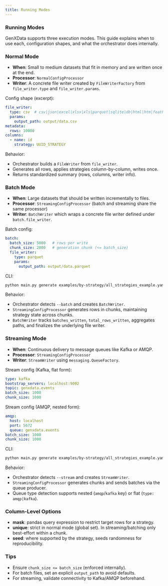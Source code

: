 ```yaml
---
title: Running Modes
---
```


### Running Modes

GenXData supports three execution modes. This guide explains when to use each, configuration shapes, and what the orchestrator does internally.

### Normal Mode

- **When**: Small to medium datasets that fit in memory and are written once at the end.
- **Processor**: `NormalConfigProcessor`
- **Writer**: A concrete file writer created by `FileWriterFactory` from `file_writer.type` and `file_writer.params`.

Config shape (excerpt):
```yaml
file_writer:
  type: csv  # csv|json|excel|xlsx|xls|parquet|sqlite|db|html|htm|feather
  params:
    output_path: output/data.csv
metadata:
  rows: 10000
columns:
  - name: id
    strategy: UUID_STRATEGY
```

Behavior:
- Orchestrator builds a `FileWriter` from `file_writer`.
- Generates all rows, applies strategies column-by-column, writes once.
- Returns standardized summary (rows, columns, writer info).

### Batch Mode

- **When**: Large datasets that should be written incrementally to files.
- **Processor**: `StreamingConfigProcessor` (batch and streaming share the same processor)
- **Writer**: `BatchWriter` which wraps a concrete file writer defined under `batch.file_writer`.

Batch config:
```yaml
batch:
  batch_size: 5000   # rows per write
  chunk_size: 2000   # generation chunk (<= batch_size)
  file_writer:
    type: parquet
    params:
      output_path: output/data.parquet
```

CLI:
```bash
python main.py generate examples/by-strategy/all_strategies_example.yaml --batch path/to/batch.yaml
```

Behavior:
- Orchestrator detects `--batch` and creates `BatchWriter`.
- `StreamingConfigProcessor` generates rows in chunks, maintaining strategy state across chunks.
- `BatchWriter` tracks `batches_written`, `total_rows_written`, aggregates paths, and finalizes the underlying file writer.

### Streaming Mode

- **When**: Continuous delivery to message queues like Kafka or AMQP.
- **Processor**: `StreamingConfigProcessor`
- **Writer**: `StreamWriter` using `messaging.QueueFactory`.

Stream config (Kafka, flat form):
```yaml
type: kafka
bootstrap_servers: localhost:9092
topic: genxdata.events
batch_size: 1000
chunk_size: 1000
```

Stream config (AMQP, nested form):
```yaml
amqp:
  host: localhost
  port: 5672
  queue: genxdata.events
batch_size: 1000
chunk_size: 1000
```

CLI:
```bash
python main.py generate examples/by-strategy/all_strategies_example.yaml --stream path/to/stream.yaml
```

Behavior:
- Orchestrator detects `--stream` and creates `StreamWriter`.
- `StreamingConfigProcessor` generates chunks and sends batches via the queue producer.
- Queue type detection supports nested (`amqp`/`kafka` key) or flat (`type: amqp|kafka`).

### Column-Level Options

- **mask**: pandas query expression to restrict target rows for a strategy.
- **unique**: strict in normal mode (global set). In streaming/batching only best-effort within a chunk.
- **seed**: where supported by the strategy, seeds randomness for reproducibility.

### Tips

- Ensure `chunk_size <= batch_size` (enforced internally).
- For batch files, set an explicit `output_path` to avoid defaults.
- For streaming, validate connectivity to Kafka/AMQP beforehand.


